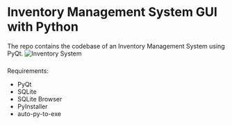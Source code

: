 # Inventory Management System GUI with Python
The repo contains the codebase of an Inventory Management System using PyQt.
![Inventory System](/asset/gui.gif) 

###
Requirements: 
- PyQt
- SQLite 
- SQLite Browser
- PyInstaller 
- auto-py-to-exe

